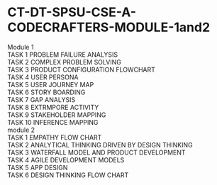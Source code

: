 # CT-DT-SPSU-CSE-A-CODECRAFTERS-MODULE-1and2
Module 1 <br />
TASK 1 PROBLEM FAILURE ANALYSIS <br />
TASK 2 COMPLEX PROBLEM SOLVING <br />
TASK 3 PRODUCT CONFIGURATION FLOWCHART<br />
TASK 4 USER PERSONA<br />
TASK 5 USER JOURNEY MAP<br />
TASK 6 STORY BOARDING<br />
TASK 7 GAP ANALYSIS<br />
TASK 8 EXTRMPORE ACTIVITY<br />
TASK 9 STAKEHOLDER MAPPING<br />
TASK 10 INFERENCE MAPPING<br />
module 2 <br />
TASK 1 EMPATHY FLOW CHART <br />
TASK 2 ANALYTICAL THINKING DRIVEN BY DESIGN THINKING <br />
TASK 3 WATERFALL MODEL AND PRODUCT DEVELOPMENT<br />
TASK 4 AGILE DEVELOPMENT MODELS<br />
TASK 5 APP DESIGN<br />
TASK 6 DESIGN THINKING FLOW CHART<br />
